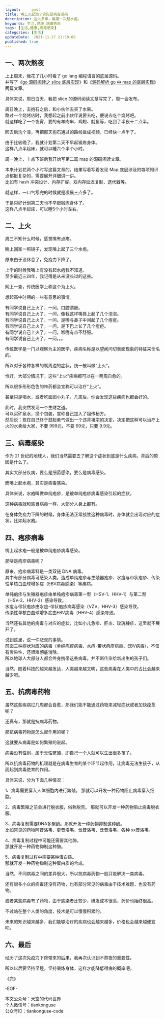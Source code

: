 ```yaml
---   
layout:     post  
title: 嘴上火起泡？实际是病毒感染   
description: 这么多年，嘴第一次起水疱。  
keywords: 生活,健康,病毒感染  
tags: [生活,健康,病毒感染]    
categories: [生活]  
updateDate:  2021-11-27 21:30:00  
published: true  
---  
```



## 一、两次熬夜  


上上周末，我花了几小时看了 go lang 编程语言的底层源码。  
并写了《[go 源码阅读之 slice 底层实现](https://mp.weixin.qq.com/s/-hgCZXDE3rIxzFZYFaoXmQ)》和《[源码解析 go 中 map 的底层实现](https://mp.weixin.qq.com/s/FlcOBz2hkRQRpp_iRaBLMA)》两篇文章。  


具体来说，周日白天，我把 slice 的源码阅读文章写完了，周一会发布。  


周日晚上，去抱石之后，和小伙伴去买了水果。  
路过一个烧烤店时，我想起之前小伙伴说要去吃，便说去吃个烧烤吧。  
就这样吃了一个夜宵，要的有羊肉串，鸡翅、鱿鱼等，吃到了半夜十二点半。  


回去后洗个澡，再把那天抱石通过的路线做成视频，已经快一点半了。  


由于比较晚了，我就计划第二天不早起锻炼身体。  
这样八点半起床，就可以睡六个半个小时。  



周一晚上，十点下班后我开始写第二篇 map 的源码阅读文章。  


本来计划花两个小时写这篇文章的，结果写着写着发现 Map 底层涉及的每项知识点都挺复杂的，需要展开详细讲一讲。  
比如有 hash 冲突设计、内存扩容、双内存延迟复制、迭代器等。  


就这样，一口气写完的时候就是凌晨三点多了。  


于是只好计划第二天也不早起锻炼身体了。  
这样八点半起床，可以睡5个小时左右。  


## 二、上火    


周三不知什么时候，感觉嘴有点疼。  


晚上回家一照镜子，发现嘴上起了三个水疱。  


原来由于没休息了，免疫力下降了。  



上学的时候我嘴上有没有起水疱我不知道。  
至少最近三四年，我记得是从来没长过的这些。  


网上一查，传统医学上称这个为上火。  


想起高中时期的一些有意思的事情。  


有同学说自己上火了，一问，口腔溃肠。  
有同学说自己上火了，一问，像我这样嘴唇上起了几个泡泡。  
有同学说自己上火了，一问，是嘴与鼻子中间起了几个痘痘。  
有同学说自己上火了，一问，是下巴上长了几个痘痘。  
有同学说自己上火了，一问，喉咙有点不舒服。  
有同学说自己上火了，一问。。。


传统医学是一门以观察为主的医学，疾病名称是以望闻问切表面现象的特征来命名的。  


所以对于各种各样的嘴周边的症状，统一被叫做“上火”。  


恰好，大部分情况下，这些“上火”疾病都可以在一两周自愈的。  


所以很多形形色色的神药都会宣称可以治疗“上火”。  


甚至只是喝水，或者吃面团小丸子，几周后，你会发现这些疾病也都会好的。  


此时，我突然发现一个生财之道。  
可以买矿泉水，换个包装，宣称自己加入了祖传秘方。  
然后说：现在自己终于鼓起勇气做出一个违背祖宗的决定，决定把这种可以治疗上火的水卖给大家，不要 999元，不要 99元，只要 9.9元。  


## 三、病毒感染  


作为 21 世纪的地球人，我们当然需要去了解这个症状到底是什么疾病，背后的原因是什么了。  


其实大部分疾病，要么是细菌感染，要么是病毒感染。  


而嘴上起水疱，其实是病毒感染。  


具体来说，水疱叫做单纯疱疹，是被单纯疱疹病毒感染引起的症状。  


这种病毒就和感冒病毒一样，大部分人身上都有。  


在身体免疫力下降的时候，身体无法正常战胜这种病毒时，身体就会出现对应的症状，比如起水疱。  



## 四、疱疹病毒  


嘴上起水疱一般是被单纯疱疹病毒感染。  


那啥是疱疹病毒呢？  


原来，疱疹病毒科是一类双链 DNA 病毒。   
其中有部分病毒可感染人类，造成单纯疱疹与生殖器疱疹、水痘与带状疱疹、传染性单核白血球增多症（EBV病毒感染）等疾病。  


单纯疱疹与生殖器疱疹由单纯疱疹病毒第一型（HSV-1、HHV‑1）与第二型（HSV-2、HHV-2）感染导致。  
水痘与带状疱疹由水痘-带状疱疹病毒感染（VZV、HHV-3）感染导致。  
传染性单核白血球增多症由EBV病毒（HHV-4）感染导致。  


当然还有其他的病毒与对应的症状，比如小儿急疹、肝炎、玫瑰糠疹，这里就不展开了。  


说到这里，说一件悲观的事情。  
前面三种症状对应的病毒（单纯疱疹病毒、水痘-带状疱疹病毒、EBV病毒），不仅有传染性，还很难彻底消除。  
所以地球人大部分人都会终身携带这些病毒，并不断传染给新出生的孩子们。  


当然，随着科技的越来越发达，人类越来越文明，这些病毒在人类中的占比会越来越少吧。  


## 五、抗病毒药物  


虽然这些疾病过几周都会自愈，那我们能不能通过药物来减轻症状或者加快痊愈呢？  


还真有，那就是抗病毒药物。  



那抗病毒药物是怎么起作用的呢？  


这就要从病毒是如何繁殖的说起。  


病毒没有性别，属于无性繁殖，即自己一个人就可以生出很多孩子。  


所以抗病毒药物的机理就是在病毒生育的某个环节起作用，让病毒无法生孩子，从而起到病毒绝育的作用。  


具体来说，分为下面几种情况：  


1、病毒需要穿入人体细胞内进行繁殖。
那就可以开发一种药物阻止病毒穿入细胞。  


2、病毒繁殖之前会进行脱衣服，俗称脱壳。
那就可以开发一种药物阻止病毒脱衣服。  


3、病毒复制需要DNA多聚酶。那就开发一种药物抑制这种酶。  
比如常见的药物阿昔洛韦、更昔洛韦、伐昔洛韦、泛昔洛韦，各种 xx昔洛韦。  


4、病毒复制过程中可能还需要其他酶。  
那就开发一种药物抑制这种酶。  


5、病毒复制过程中需要某种蛋白质。  
那就开发一种药物抑制这种蛋白质的合成。  



当然，不同病毒之间的差异很大，所以抗病毒药物一般只能解决一类病毒。  


还有很多小众的病毒还没有药物，也有部分常见的病毒由于技术难题，也没有药物。  


或者某些病毒有了药物，由于感染者比较少，研发成本很高，药价也始终很高。  


不过站在整个人类的角度，技术是可以慢慢积累的。  


未来的知识越来越多，我们能够治疗的疾病也会越来越多，价格也会越来越便宜吧。  


## 六、最后  


经历了这次免疫力下降带来的后果，我再次认识到不熬夜的重要性。  


所以以后要坚持早睡，坚持锻炼身体，这样才能降低得病的概率吧。  




《完》  


-EOF-  



本文公众号：天空的代码世界  
个人微信号：tiankonguse  
公众号ID：tiankonguse-code  
  

